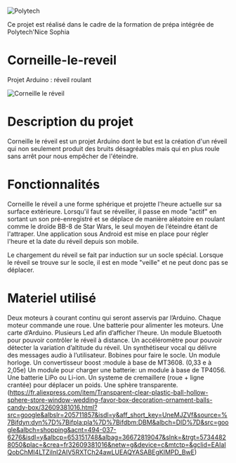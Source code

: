 ![Polytech](http://www.polytechnice.fr/jahia/jsp/jahia/templates/inc/img/polytech_nice-sophia.png)

Ce projet est réalisé dans le cadre de la formation de prépa intégrée de Polytech'Nice Sophia

# Corneille-le-reveil
Projet Arduino : réveil roulant

![Corneille le réveil](https://img15.hostingpics.net/pics/173985tocky.jpg)

# Description du projet

Corneille le réveil est un projet Arduino dont le but est la création d'un réveil qui non seulement produit des bruits désagréables mais qui en plus roule sans arrêt pour nous empêcher de l'éteindre.

# Fonctionnalités

Corneille le réveil a une forme sphérique et projette l'heure actuelle sur sa surface extérieure. Lorsqu'il faut se réveiller, il passe en mode "actif" en sortant un son pré-enregistré et se déplace de manière aléatoire en roulant comme le droïde BB-8 de Star Wars, le seul moyen de l’éteindre étant de l'attraper. Une application sous Android est mise en place pour régler l'heure et la date du réveil depuis son mobile.


Le chargement du réveil se fait par induction sur un socle spécial. Lorsque le réveil se trouve sur le socle, il est en mode "veille" et ne peut donc pas se déplacer.

# Materiel utilisé

Deux moteurs à courant continu qui seront asservis par l’Arduino. Chaque moteur commande une roue.
Une batterie pour alimenter les moteurs.
Une carte d’Arduino.
Plusieurs Led afin d’afficher l’heure.
Un module Bluetooth pour pouvoir contrôler le réveil à distance.
Un accéléromètre pour pouvoir détecter la variation d’altitude du réveil.
Un synthétiseur vocal qu  délivre des messages audio à l’utilisateur.
Bobines pour faire le socle.
Un module horloge.
Un convertisseur boost :module à base de MT3608. (0,33 e à 2,05e)
Un module pour charger une batterie: un module à base de TP4056.
Une batterie LiPo ou Li-ion.
Un systeme de cremaillere (roue + ligne crantée) pour déplacer un poids. 
Une sphère transparente. (https://fr.aliexpress.com/item/Transparent-clear-plastic-ball-hollow-sphere-store-window-wedding-favor-box-decoration-ornament-balls-candy-box/32609381016.html?src=google&albslr=205711857&isdl=y&aff_short_key=UneMJZVf&source=%7Bifdyn:dyn%7D%7Bifpla:pla%7D%7Bifdbm:DBM&albch=DID%7D&src=google&albch=shopping&acnt=494-037-6276&isdl=y&albcp=653151748&albag=36672819047&slnk=&trgt=57344828050&plac=&crea=fr32609381016&netw=g&device=c&mtctp=&gclid=EAIaIQobChMI4LTZiInI2AIV5RXTCh24awLUEAQYASABEgKIMPD_BwE)
